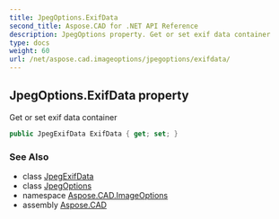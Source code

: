 ```yaml
---
title: JpegOptions.ExifData
second_title: Aspose.CAD for .NET API Reference
description: JpegOptions property. Get or set exif data container
type: docs
weight: 60
url: /net/aspose.cad.imageoptions/jpegoptions/exifdata/
---
```

## JpegOptions.ExifData property

Get or set exif data container

```csharp
public JpegExifData ExifData { get; set; }
```

### See Also

* class [JpegExifData](../../../aspose.cad.exif/jpegexifdata/)
* class [JpegOptions](../)
* namespace [Aspose.CAD.ImageOptions](../../jpegoptions/)
* assembly [Aspose.CAD](../../../)


